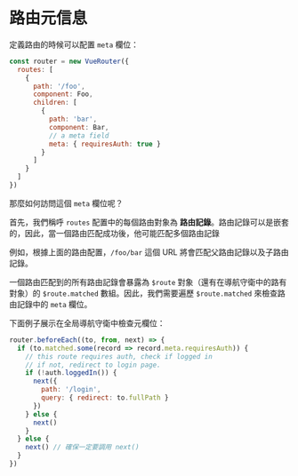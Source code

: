 
# 路由元信息

定義路由的時候可以配置 `meta` 欄位：

``` js
const router = new VueRouter({
  routes: [
    {
      path: '/foo',
      component: Foo,
      children: [
        {
          path: 'bar',
          component: Bar,
          // a meta field
          meta: { requiresAuth: true }
        }
      ]
    }
  ]
})
```

那麼如何訪問這個 `meta` 欄位呢？

首先，我們稱呼 `routes` 配置中的每個路由對象為 **路由記錄**。路由記錄可以是嵌套的，因此，當一個路由匹配成功後，他可能匹配多個路由記錄

例如，根據上面的路由配置，`/foo/bar` 這個 URL 將會匹配父路由記錄以及子路由記錄。

一個路由匹配到的所有路由記錄會暴露為 `$route` 對象（還有在導航守衛中的路有對象）的 `$route.matched` 數組。因此，我們需要遍歷 `$route.matched` 來檢查路由記錄中的 `meta` 欄位。

下面例子展示在全局導航守衛中檢查元欄位：

``` js
router.beforeEach((to, from, next) => {
  if (to.matched.some(record => record.meta.requiresAuth)) {
    // this route requires auth, check if logged in
    // if not, redirect to login page.
    if (!auth.loggedIn()) {
      next({
        path: '/login',
        query: { redirect: to.fullPath }
      })
    } else {
      next()
    }
  } else {
    next() // 確保一定要調用 next()
  }
})
```

